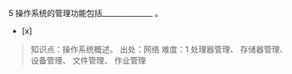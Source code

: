 5
操作系统的管理功能包括______________ 。
- [x]  

> 知识点：操作系统概述。
> 出处：网络
> 难度：1
> 处理器管理、 存储器管理、 设备管理、 文件管理、 作业管理
